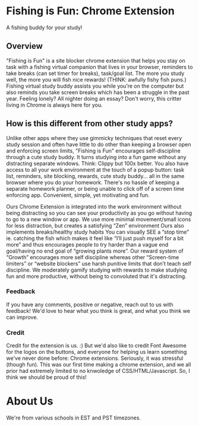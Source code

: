 # Fishing is Fun: Chrome Extension
A fishing buddy for your study!

## Overview

"Fishing is Fun" is a site blocker chrome extension that helps you stay on task with a fishing virtual companion that lives in your browser, 
reminders to take breaks (can set timer for breaks), task/goal list.
The more you study well, the more you will fish nice rewards! (THINK: awfully fishy fish puns.)
Fishing virtual study buddy assists you while you’re on the computer but also reminds you take screen breaks which has been a struggle in the past year.
Feeling lonely? All nighter doing an essay? Don't worry, this critter living in Chrome is always here for you.

## How is this different from other study apps?
Unlike other apps where they use gimmicky techniques that reset every study session and often have little to do other than
keeping a browser open and enforcing screen limits, "Fishing is Fun" encourages self-discipline through a cute study buddy. 
It turns studying into a fun game without any distracting separate windows. Think: Clippy but 100x better.
You also have access to all your work environment at the touch of a popup button: task list, reminders, site blocking, rewards, cute study buddy...
all in the same browser where you do your homework. There's no hassle of keeping a separate homework planner, or being unable to click off of a screen
time enforcing app. Convenient, simple, yet motivating and fun.

Ours Chrome Extension is integrated into the work environment without being distracting so you can see your productivity as you go without having to go to a new window or app.
We use more minimal movement/small icons for less distraction, but creates a satisfying “Zen” environment
Ours also implements breaks/healthy study habits
You can visually SEE a “stop time” ie. catching the fish which makes it feel like “I’ll just push myself for a bit more” and thus encourages people to try harder than a vague end goal/having no end goal of “growing plants more”.
Our reward system of “Growth” encourages more self discipline whereas other “Screen-time limiters” or “website blockers” use harsh punitive limits that don’t teach self discipline.
We moderately gamify studying with rewards to make studying fun and more productive, without being to convoluted that it's distracting.

### Feedback

If you have any comments, positive or negative, reach out to us with feedback! We'd love to hear what you think is great, and what you think we can improve.

### Credit

Credit for the extension is us. :) But we'd also like to credit Font Awesome for the logos on the buttons, and everyone for helping us learn something we've never done before:
Chrome extensions. Seriously, it was stressful (though fun).
This was our first time making a chrome extension, and we all prior had extremely limited to no knwoledge of CSS/HTML/Javascript. So, I think we should be proud of this!

# About Us

We're from various schools in EST and PST timezones.
